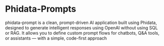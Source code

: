 # Phidata-Prompts
phidata-prompt is a clean, prompt-driven AI application built using Phidata, designed to generate intelligent responses using OpenAI without using SQL or RAG. It allows you to define custom prompt flows for chatbots, Q&amp;A tools, or assistants — with a simple, code-first approach
